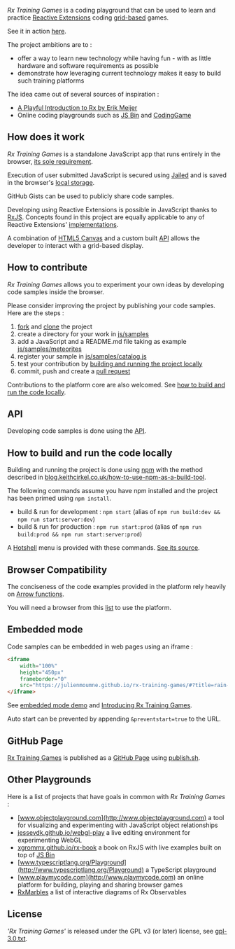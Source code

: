 *Rx Training Games* is a coding playground that can be used to 
learn and practice [Reactive Extensions](http://reactivex.io/) coding [grid-based](API.md) games.

See it in action [here](https://julienmoumne.github.io/rx-training-games).

The project ambitions are to :

 * offer a way to learn new technology while having fun - with as little hardware and software requirements as possible
 * demonstrate how leveraging current technology makes it easy to build such training platforms

The idea came out of several sources of inspiration :
 
 * [A Playful Introduction to Rx by Erik Meijer](https://youtu.be/WKore-AkisY) 
 * Online coding playgrounds such as [JS Bin](https://jsbin.com) and [CodingGame](https://www.codingame.com)

 
## How does it work

*Rx Training Games* is a standalone JavaScript app that runs entirely in the browser, [its sole requirement](#browser-compatibility).

Execution of user submitted JavaScript is secured using [Jailed](https://github.com/asvd/jailed)
and is saved in the browser's [local storage](https://developer.mozilla.org/en-US/docs/Web/API/Web_Storage_API).

GitHub Gists can be used to publicly share code samples.

Developing using Reactive Extensions is possible in JavaScript thanks to [RxJS](https://github.com/Reactive-Extensions/RxJS).
Concepts found in this project are equally applicable to any of Reactive Extensions' [implementations](http://reactivex.io/languages.html).
 
A combination of [HTML5 Canvas](https://developer.mozilla.org/en-US/docs/Web/API/Canvas_API) and a custom built [API](API.md)
allows the developer to interact with a grid-based display.
 

## How to contribute
 
*Rx Training Games* allows you to experiment your own ideas by developing code samples inside the browser.
 
Please consider improving the project by publishing your code samples. Here are the steps :

 1. [fork](https://help.github.com/articles/fork-a-repo) and [clone](https://help.github.com/articles/cloning-a-repository/) the project
 2. create a directory for your work in [js/samples](js/samples)
 3. add a JavaScript and a README.md file taking as example [js/samples/meteorites](js/samples/meteorites)
 4. register your sample in [js/samples/catalog.js](js/samples/catalog.js)
 5. test your contribution by [building and running the project locally](#how-to-build-and-run-the-code-locally) 
 6. commit, push and create a [pull request](https://help.github.com/articles/using-pull-requests)

Contributions to the platform core are also welcomed. See [how to build and run the code locally](#how-to-build-and-run-the-code-locally).


## API

Developing code samples is done using the [API](API.md).


## How to build and run the code locally

Building and running the project is done using [npm](https://www.npmjs.com/) with the method described in
[blog.keithcirkel.co.uk/how-to-use-npm-as-a-build-tool](http://blog.keithcirkel.co.uk/how-to-use-npm-as-a-build-tool).

The following commands assume you have npm installed and the project has been primed using `npm install`.
  
 *  build & run for development : `npm start` (alias of `npm run build:dev && npm run start:server:dev`)
 *  build & run for production : `npm run start:prod` (alias of `npm run build:prod && npm run start:server:prod`)

A [Hotshell](https://github.com/julienmoumne/hotshell) menu is provided with these commands. [See its source](./hs.js).

## Browser Compatibility

The conciseness of the code examples provided in the platform rely heavily on 
[Arrow functions](https://developer.mozilla.org/en-US/docs/Web/JavaScript/Reference/Functions/Arrow_functions).

You will need a browser from this [list](http://caniuse.com/#feat=arrow-functions) to use the platform.

## Embedded mode

Code samples can be embedded in web pages using an iframe :

```html
<iframe
    width="100%"
    height="450px"
    frameborder="0"
    src="https://julienmoumne.github.io/rx-training-games/#?title=rain-using-state">
</iframe>
```

See [embedded mode demo](https://julienmoumne.github.io/rx-training-games/embedded-demo) and
[Introducing Rx Training Games](http://moumne.com/2015/11/22/introducing-rx-training-games/).

Auto start can be prevented by appending `&preventstart=true` to the URL.


## GitHub Page

[Rx Training Games](https://julienmoumne.github.io/rx-training-games) is published as a
[GitHub Page](https://pages.github.com/) using [publish.sh](publish.sh).

## Other Playgrounds

Here is a list of projects that have goals in common with *Rx Training Games* :

 * [www.objectplayground.com](http://www.objectplayground.com) a tool for visualizing and experimenting with JavaScript object relationships
 * [jessevdk.github.io/webgl-play](http://jessevdk.github.io/webgl-play/) a live editing environment for experimenting WebGL
 * [xgrommx.github.io/rx-book](http://xgrommx.github.io/rx-book) a book on RxJS with live examples built on top of [JS Bin](https://jsbin.com)
 * [www.typescriptlang.org/Playground](http://www.typescriptlang.org/Playground) a TypeScript playground
 * [www.playmycode.com](http://www.playmycode.com) an online platform for building, playing and sharing browser games
 * [RxMarbles](http://rxmarbles.com/) a list of interactive diagrams of Rx Observables

## License

*'Rx Training Games'* is released under the GPL v3 (or later) license, see [gpl-3.0.txt](misc/gpl-3.0.txt).
